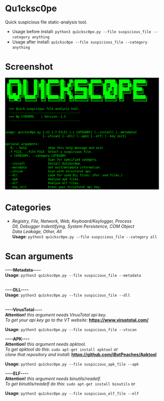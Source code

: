 # Qu1cksc0pe
Quick suspicious file static-analysis tool.

- Usage before install: ```python3 qu1cksc0pe.py --file suspicious_file --category anything```
- Usage after install: ```qu1cksc0pe --file suspicious_file --category anything```

# Screenshot
![Screen](Screenshot.png)

# Categories
- <i>Registry, File, Network, Web, Keyboard/Keylogger, Process<br>
     Dll, Debugger Indentifying, System Persistence, COM Object<br>
     Data Leakage, Other, All</i><br>
<b>Usage</b>: ```python3 qu1cksc0pe.py --file suspicious_file --category all```

# Scan arguments
<b>----Metadata----</b><br>
<b>Usage</b>: ```python3 qu1cksc0pe.py --file suspicious_file --metadata```<br><br>

<b>----DLL----</b><br>
<b>Usage</b>: ```python3 qu1cksc0pe.py --file suspicious_file --dll```<br><br>

<b>----VirusTotal----</b><br>
<b>Attention!</b><i> this argument needs VirusTotal api key.</i><br>
<i>To get your api key go to the VT website</i>: <b>https://www.virustotal.com/</b>

<b>Usage</b>: ```python3 qu1cksc0pe.py --file suspicious_file --vtscan```<br>

<b>----APK----</b><br>
<b>Attention!</b><i> this argument needs apktool.</i><br>
<i>To get apktool do this</i>: ```sudo apt-get install apktool``` <i>or<br>
clone that repository and install</i>: <b>https://github.com/iBotPeaches/Apktool</b>

<b>Usage</b>: ```python3 qu1cksc0pe.py --file suspicious_apk_file --apk```<br>

<b>----ELF----</b><br>
<b>Attention!</b><i> this argument needs binutils/readelf.</i><br>
<i>To get binutils/readelf do this</i>: ```sudo apt-get install binutils``` </i>or<br>

<b>Usage</b>: ```python3 qu1cksc0pe.py --file suspicious_elf_file --elf```<br>


